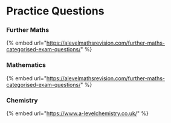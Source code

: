 # Practice Questions

### Further Maths

{% embed url="https://alevelmathsrevision.com/further-maths-categorised-exam-questions/" %}

### **Mathematics**

{% embed url="https://alevelmathsrevision.com/further-maths-categorised-exam-questions/" %}

### Chemistry

{% embed url="https://www.a-levelchemistry.co.uk/" %}
